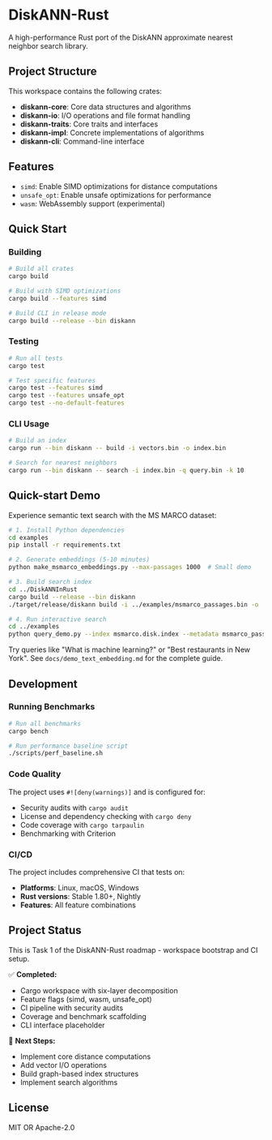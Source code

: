 # DiskANN-Rust

A high-performance Rust port of the DiskANN approximate nearest neighbor search library.

## Project Structure

This workspace contains the following crates:

- **diskann-core**: Core data structures and algorithms
- **diskann-io**: I/O operations and file format handling  
- **diskann-traits**: Core traits and interfaces
- **diskann-impl**: Concrete implementations of algorithms
- **diskann-cli**: Command-line interface

## Features

- `simd`: Enable SIMD optimizations for distance computations
- `unsafe_opt`: Enable unsafe optimizations for performance
- `wasm`: WebAssembly support (experimental)

## Quick Start

### Building

```bash
# Build all crates
cargo build

# Build with SIMD optimizations
cargo build --features simd

# Build CLI in release mode
cargo build --release --bin diskann
```

### Testing

```bash
# Run all tests
cargo test

# Test specific features
cargo test --features simd
cargo test --features unsafe_opt
cargo test --no-default-features
```

### CLI Usage

```bash
# Build an index
cargo run --bin diskann -- build -i vectors.bin -o index.bin

# Search for nearest neighbors
cargo run --bin diskann -- search -i index.bin -q query.bin -k 10
```

## Quick-start Demo

Experience semantic text search with the MS MARCO dataset:

```bash
# 1. Install Python dependencies
cd examples
pip install -r requirements.txt

# 2. Generate embeddings (5-10 minutes)
python make_msmarco_embeddings.py --max-passages 1000  # Small demo

# 3. Build search index
cd ../DiskANNInRust
cargo build --release --bin diskann
./target/release/diskann build -i ../examples/msmarco_passages.bin -o ../examples/msmarco.disk.index

# 4. Run interactive search
cd ../examples
python query_demo.py --index msmarco.disk.index --metadata msmarco_passages.tsv
```

Try queries like "What is machine learning?" or "Best restaurants in New York". See `docs/demo_text_embedding.md` for the complete guide.

## Development

### Running Benchmarks

```bash
# Run all benchmarks
cargo bench

# Run performance baseline script
./scripts/perf_baseline.sh
```

### Code Quality

The project uses `#![deny(warnings)]` and is configured for:

- Security audits with `cargo audit`
- License and dependency checking with `cargo deny`
- Code coverage with `cargo tarpaulin`
- Benchmarking with Criterion

### CI/CD

The project includes comprehensive CI that tests on:

- **Platforms**: Linux, macOS, Windows  
- **Rust versions**: Stable 1.80+, Nightly
- **Features**: All feature combinations

## Project Status

This is Task 1 of the DiskANN-Rust roadmap - workspace bootstrap and CI setup.

✅ **Completed:**
- Cargo workspace with six-layer decomposition
- Feature flags (simd, wasm, unsafe_opt)
- CI pipeline with security audits
- Coverage and benchmark scaffolding
- CLI interface placeholder

🚧 **Next Steps:**
- Implement core distance computations
- Add vector I/O operations
- Build graph-based index structures
- Implement search algorithms

## License

MIT OR Apache-2.0
